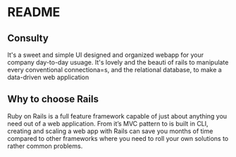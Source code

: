 # README

## Consulty

It's a sweet and simple UI designed and organized webapp for your company day-to-day usuage.
It's lovely and the beauti of rails to manipulate every conventional connectiona=s,
and the relational database, to make a data-driven web application

## Why to choose Rails
   
 Ruby on Rails is a full feature framework capable of just about anything you need out of a web application. From it’s MVC pattern to is built in CLI, creating and scaling a web app with Rails can save you months of time compared to other frameworks where you need to roll your own solutions to rather common problems.

